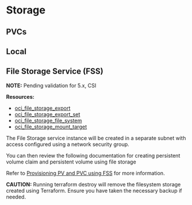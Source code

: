 # Storage

## PVCs

## Local

## File Storage Service (FSS)

**NOTE:** Pending validation for 5.x, CSI

**Resources:**
* [oci_file_storage_export](https://registry.terraform.io/providers/oracle/oci/latest/docs/resources/file_storage_export)
* [oci_file_storage_export_set](https://registry.terraform.io/providers/oracle/oci/latest/docs/resources/file_storage_export_set)
* [oci_file_storage_file_system](https://registry.terraform.io/providers/oracle/oci/latest/docs/resources/file_storage_file_system)
* [oci_file_storage_mount_target](https://registry.terraform.io/providers/oracle/oci/latest/docs/resources/file_storage_mount_target)

The File Storage service instance will be created in a separate subnet with access configured using a network security group.

You can then review the following documentation for creating persistent volume claim and persistent volume using file storage

Refer to [Provisioning PV and PVC using FSS]() for more information.

**CAUTION:** Running terraform destroy will remove the filesystem storage created using Terraform. Ensure you have taken the necessary backup if needed.
